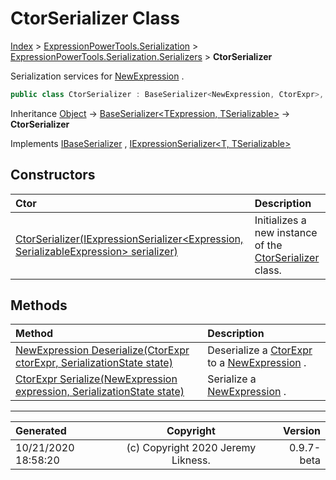 ﻿# CtorSerializer Class

[Index](../index.md) > [ExpressionPowerTools.Serialization](ExpressionPowerTools.Serialization.a.md) > [ExpressionPowerTools.Serialization.Serializers](ExpressionPowerTools.Serialization.Serializers.n.md) > **CtorSerializer**

Serialization services for [NewExpression](https://docs.microsoft.com/dotnet/api/system.linq.expressions.newexpression) .

```csharp
public class CtorSerializer : BaseSerializer<NewExpression, CtorExpr>, IExpressionSerializer<NewExpression, CtorExpr>, IBaseSerializer
```

Inheritance [Object](https://docs.microsoft.com/dotnet/api/system.object) → [BaseSerializer&lt;TExpression, TSerializable>](ExpressionPowerTools.Serialization.Serializers.BaseSerializer`2.cs.md) → **CtorSerializer**

Implements  [IBaseSerializer](ExpressionPowerTools.Serialization.Signatures.IBaseSerializer.i.md) ,  [IExpressionSerializer&lt;T, TSerializable>](ExpressionPowerTools.Serialization.Signatures.IExpressionSerializer`2.i.md) 

## Constructors

| Ctor | Description |
| :-- | :-- |
| [CtorSerializer(IExpressionSerializer&lt;Expression, SerializableExpression> serializer)](ExpressionPowerTools.Serialization.Serializers.CtorSerializer.ctor.md#ctorserializeriexpressionserializerexpression-serializableexpression-serializer) | Initializes a new instance of the [CtorSerializer](ExpressionPowerTools.Serialization.Serializers.CtorSerializer.cs.md) class. |
## Methods

| Method | Description |
| :-- | :-- |
| [NewExpression Deserialize(CtorExpr ctorExpr, SerializationState state)](ExpressionPowerTools.Serialization.Serializers.CtorSerializer.Deserialize.m.md) | Deserialize a [CtorExpr](ExpressionPowerTools.Serialization.Serializers.CtorExpr.cs.md) to a [NewExpression](https://docs.microsoft.com/dotnet/api/system.linq.expressions.newexpression) . |
| [CtorExpr Serialize(NewExpression expression, SerializationState state)](ExpressionPowerTools.Serialization.Serializers.CtorSerializer.Serialize.m.md) | Serialize a [NewExpression](https://docs.microsoft.com/dotnet/api/system.linq.expressions.newexpression) . |

---

| Generated | Copyright | Version |
| :-- | :-: | --: |
| 10/21/2020 18:58:20 | (c) Copyright 2020 Jeremy Likness. | 0.9.7-beta |
